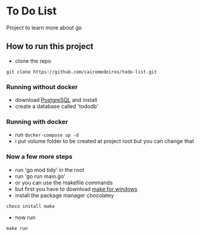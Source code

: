 # To Do List
Project to learn more about go

## How to run this project
- clone the repo
````
git clone https://github.com/cairomedeiros/todo-list.git
````
### Running without docker

- download  <a href="https://www.enterprisedb.com/downloads/postgres-postgresql-downloads">PostgreSQL</a> and install
- create a database called 'tododb'

### Running with docker

- run ````docker-compose up -d````
- i put volume folder to be created at project root but you can change that

### Now a few more steps
  
- run 'go mod tidy' in the root
- run 'go run main.go'
- or you can use the makefile commands
- but first you have to download <a href="https://gnuwin32.sourceforge.net/packages/make.htm">make for windows</a>
- install the package manager chocolatey
````
choco install make
````
- now run
````
make run
````
